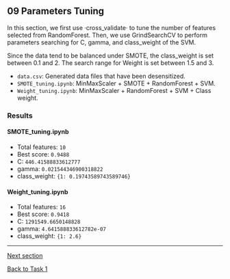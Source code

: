## 09 Parameters Tuning

In this section, we first use ·cross_validate· to tune the number of features selected from RandomForest. Then, we use GrindSearchCV to perform parameters searching for C, gamma, and class_weight of the SVM.

Since the data tend to be balanced under SMOTE, the class_weight is set between 0.1 and 2. The search range for Weight is set between 1.5 and 3.

- `data.csv`: Generated data files that have been desensitized.
- `SMOTE_tuning.ipynb`: MinMaxScaler + SMOTE + RandomForest + SVM.
- `Weight_tuning.ipynb`: MinMaxScaler + RandomForest + SVM + Class weight.

### Results

#### SMOTE_tuning.ipynb

- Total features: `10`
- Best score: `0.9488`
- C: `446.41588833612777`
- gamma: `0.021544346900318822`
- class_weight: `{1: 0.19743589743589746}`

#### Weight_tuning.ipynb

- Total features: `16`
- Best score: `0.9418`
- C: `1291549.6650148828`
- gamma: `4.641588833612782e-07`
- class_weight: `{1: 2.6}`

---

[Next section](../10_results)

[Back to Task 1](../../task_1)
